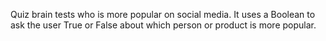 Quiz brain tests who is more popular on social media. It uses a Boolean to ask the user True or False about which person or product is more popular.
